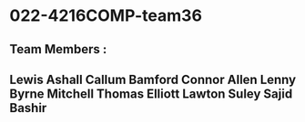 # 022-4216COMP-team36

Team Members :
--------------
Lewis Ashall
Callum Bamford
Connor Allen
Lenny Byrne
Mitchell Thomas
Elliott Lawton
Suley Sajid Bashir
--------------


